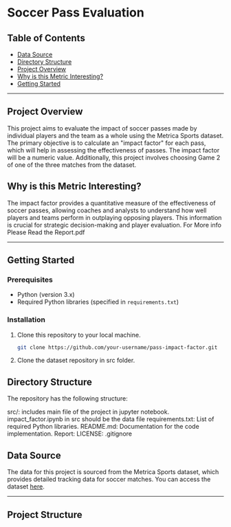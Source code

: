 # Soccer Pass Evaluation

## Table of Contents

- [Data Source](#data-source)
- [Directory Structure](#directory-structure)
- [Project Overview](#project-overview)
- [Why is this Metric Interesting?](#why-is-this-metric-interesting)
- [Getting Started](#getting-started)
---

## Project Overview

This project aims to evaluate the impact of soccer passes made by individual players and the team as a whole using the Metrica Sports dataset. The primary objective is to calculate an "impact factor" for each pass, which will help in assessing the effectiveness of passes. The impact factor will be a numeric value. Additionally, this project involves choosing Game 2 of one of the three matches from the dataset.

## Why is this Metric Interesting?

The impact factor provides a quantitative measure of the effectiveness of soccer passes, allowing coaches and analysts to understand how well players and teams perform in outplaying opposing players. This information is crucial for strategic decision-making and player evaluation.
For More info Please Read the Report.pdf

---
## Getting Started

### Prerequisites
- Python (version 3.x)
- Required Python libraries (specified in `requirements.txt`)

### Installation
1. Clone this repository to your local machine.
   ```bash
   git clone https://github.com/your-username/pass-impact-factor.git
2. Clone the dataset repository in src folder.

## Directory Structure
The repository has the following structure:

src/: includes main file of the project in jupyter notebook. impact_factor.ipynb in src should be the data file
requirements.txt: List of required Python libraries.
README.md: Documentation for the code implementation.
Report: 
LICENSE:
.gitignore


## Data Source

The data for this project is sourced from the Metrica Sports dataset, which provides detailed tracking data for soccer matches. You can access the dataset [here](https://github.com/metrica-sports/sample-data).

---

## Project Structure

